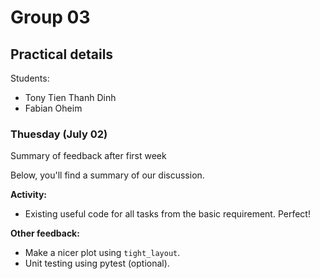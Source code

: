 # Group 03

## Practical details

Students:

- Tony Tien Thanh Dinh
- Fabian Oheim

### Thuesday (July 02)

Summary of feedback after first week

Below, you'll find a summary of our discussion.

**Activity:**

- Existing useful code for all tasks from the basic requirement. Perfect!

**Other feedback:**

- Make a nicer plot using `tight_layout`.
- Unit testing using pytest (optional).
